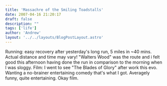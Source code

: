 ```yaml
---
title: 'Massachre of the Smiling Toadstalls'
date: 2007-04-16 21:20:17
draft: false
description: ""
tags: ['life']
author: 'Andrew'
layout: '../../layouts/BlogPostLayout.astro'
---
```


Running: easy recovery after yesterday's long run, 5 miles in ~40 mins. Actual distance and time may vary! "Walters Wood" was the route and i felt good this afternoon having done the run in comparison to the morning when I was sloggy. Film: I went to see "The Blades of Glory" after work this evo. Wanting a no-brainer entertaining comedy that's what I got. Averagely funny, quite entertaining. Okay film.
